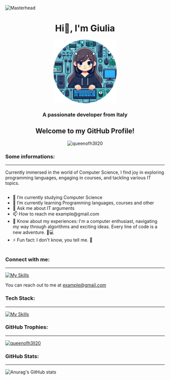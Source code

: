 ![Masterhead](https://cdn.pixabay.com/photo/2016/08/03/09/04/universe-1566161_1280.jpg)
<h1 align="center">Hi👋, I'm Giulia</h1>  
  <p align="center"> <img src="https://raw.githubusercontent.com/queenofh3ll20/queenofh3ll20/main/icon.jpg" width="200" alt="Giuly"/> </p>
<h3 align="center">A passionate developer from Italy</h3>
<h2 align="center">Welcome to my GitHub Profile!</h2>

<p align="center"> <img src="https://komarev.com/ghpvc/?username=queenofh3ll20&color=blueviolet&base=445" alt="queenofh3ll20" /> </p>  

### Some informations:
---

Currently immersed in the world of Computer Science, I find joy in exploring programming languages, engaging in courses, and tackling various IT topics. 

<div style="display: flex; align-items: center;">
  <div style="flex: 1;">
    <ul>
      <li>🔭 I’m currently studying Computer Science</li>
      <li>🌱 I’m currently learning Programming languages, courses and other</li>
      <li>💬 Ask me about IT arguments</li>
      <li>📫 How to reach me example@gmail.com</li>
      <li>📄 Know about my experiences:
            I'm a computer enthusiast, navigating my way through algorithms and exciting ideas. Every line of code is a new adventure. 🚀💻</li>
      <li>⚡ Fun fact: I don't know, you tell me. 🤔</li>
    </ul>
  </div>
</div>


### Connect with me:

---

[![My Skills](https://skillicons.dev/icons?i=linkedin,discord)](https://skillicons.dev)

You can reach out to me at example@gmail.com

### Tech Stack:
---
  
[![My Skills](https://skillicons.dev/icons?i=java,cpp,c,py,html,css,js,processing,php,laravel,angular,mysql,spring,maven,docker,git,github,figma,photoshop,androidstudio,firebase,elasticsearch,vim,vscode&perline=8)](https://skillicons.dev)

### GitHub Trophies:
---

<p align="left"> <a href="https://github.com/ryo-ma/github-profile-trophy"><img src="https://github-profile-trophy.vercel.app/?username=queenofh3ll20&theme=algolia" alt="queenofh3ll20" /></a> </p>  


### GitHub Stats:
---

![Anurag's GitHub stats](https://github-readme-stats.vercel.app/api?username=queenofh3ll20&show_icons=true&theme=tokyonight)


